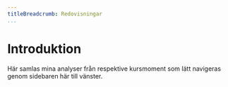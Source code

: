 ```yaml
---
titleBreadcrumb: Redovisningar
...
```

Introduktion
===============================

Här samlas mina analyser från respektive kursmoment som lätt navigeras genom sidebaren här till vänster.
